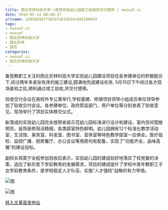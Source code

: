 ```yaml
---
title: 西北农林科技大学->我校实验幼儿园竣工验收并交付使用 | nwsuaf.cc
date: 2019-05-14 08:40:37
urlname: a38560387f207e7ab1d424c885160424
tags: 
- nwsuaf.cc
- nwsuaf
- 西北农林科技大学
- 西北农林
- 西农
categories:
- nwsuaf.cc
- 西北农林科技大学
---
```



备受教职工关注的西北农林科技大学实验幼儿园建设项目在各参建单位的积极配合下,经过两年多紧张有序的施工建设,圆满地完成建设任务, 5月10日下午经过各方现场查验之后,顺利通过竣工验收,并交付使用。

验收交付会议在我校外专公寓举行,学校基建、修缮项目领导小组成员单位领导参加了验收交付会议。各参建单位、政府质监部门、用户单位等分别发表了验收意见，现场举行了项目实体移交仪式。

新落成的实验幼儿园完全按照省级示范幼儿园标准进行设计和建设，室内空间宽敞明亮，装饰装修简洁精细，各类部室特色鲜明。幼儿园拥有12个标准化教学活动室，生活馆、美劳室、科发室、图书室、音体室等特色教学部室一应俱全。医疗临检、监控广播、厨房餐厅、办公会议等用房均有配备，实现了“功能齐全，品味高雅”的建设目标。

副校长郑英宁全程参加验收后表示，实验幼儿园的建成较好地落实了校党委的决策，适应了新形势下学前教育的发展需求，项目的建成提升了学校中青年教职工子女学前教育条件，是学校稳定人才队伍、实施“人才强校”战略的有力举措。



![图](https://news.nwsuaf.edu.cn/images/content/2019-05/20190514081203233902.jpg)

![图](https://news.nwsuaf.edu.cn/images/content/2019-05/20190514081151038836.jpg)

[转入文章首发地址](https://news.nwsuaf.edu.cn/xnxw/89515.htm)